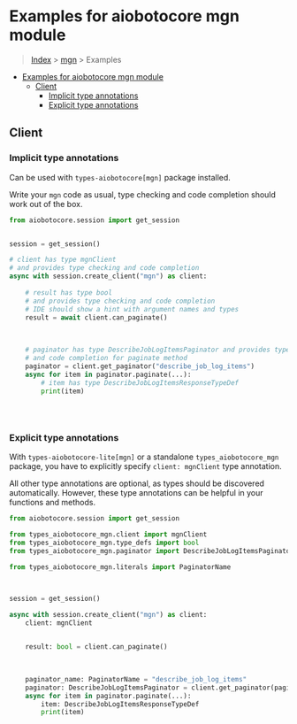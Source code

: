 <a id="examples-for-aiobotocore-mgn-module"></a>

# Examples for aiobotocore mgn module

> [Index](../README.md) > [mgn](./README.md) > Examples

- [Examples for aiobotocore mgn module](#examples-for-aiobotocore-mgn-module)
  - [Client](#client)
    - [Implicit type annotations](#implicit-type-annotations)
    - [Explicit type annotations](#explicit-type-annotations)

<a id="client"></a>

## Client

<a id="implicit-type-annotations"></a>

### Implicit type annotations

Can be used with `types-aiobotocore[mgn]` package installed.

Write your `mgn` code as usual, type checking and code completion should work
out of the box.

```python
from aiobotocore.session import get_session


session = get_session()

# client has type mgnClient
# and provides type checking and code completion
async with session.create_client("mgn") as client:
    
    # result has type bool
    # and provides type checking and code completion
    # IDE should show a hint with argument names and types
    result = await client.can_paginate()
    

    
    # paginator has type DescribeJobLogItemsPaginator and provides type checking
    # and code completion for paginate method
    paginator = client.get_paginator("describe_job_log_items")
    async for item in paginator.paginate(...):
        # item has type DescribeJobLogItemsResponseTypeDef
        print(item)
    

    
```

<a id="explicit-type-annotations"></a>

### Explicit type annotations

With `types-aiobotocore-lite[mgn]` or a standalone `types_aiobotocore_mgn`
package, you have to explicitly specify `client: mgnClient` type annotation.

All other type annotations are optional, as types should be discovered
automatically. However, these type annotations can be helpful in your functions
and methods.

```python
from aiobotocore.session import get_session

from types_aiobotocore_mgn.client import mgnClient
from types_aiobotocore_mgn.type_defs import bool
from types_aiobotocore_mgn.paginator import DescribeJobLogItemsPaginator

from types_aiobotocore_mgn.literals import PaginatorName



session = get_session()

async with session.create_client("mgn") as client:
    client: mgnClient

    
    result: bool = client.can_paginate()
    

    
    paginator_name: PaginatorName = "describe_job_log_items"
    paginator: DescribeJobLogItemsPaginator = client.get_paginator(paginator_name)
    async for item in paginator.paginate(...):
        item: DescribeJobLogItemsResponseTypeDef
        print(item)
    

    
```
